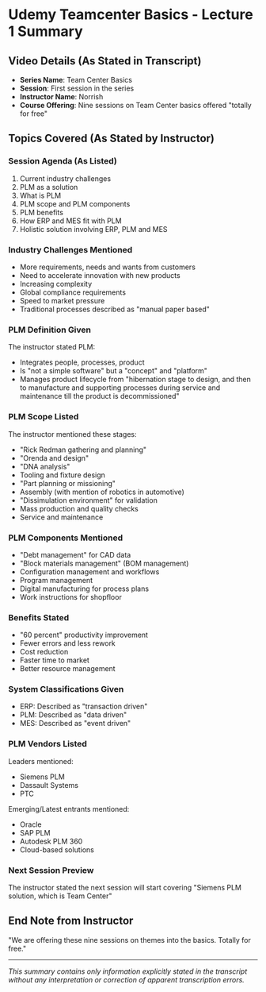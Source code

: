 # Udemy Teamcenter Basics - Lecture 1 Summary

## Video Details (As Stated in Transcript)
- **Series Name**: Team Center Basics
- **Session**: First session in the series
- **Instructor Name**: Norrish
- **Course Offering**: Nine sessions on Team Center basics offered "totally for free"

## Topics Covered (As Stated by Instructor)

### Session Agenda (As Listed)
1. Current industry challenges
2. PLM as a solution
3. What is PLM
4. PLM scope and PLM components
5. PLM benefits
6. How ERP and MES fit with PLM
7. Holistic solution involving ERP, PLM and MES

### Industry Challenges Mentioned
- More requirements, needs and wants from customers
- Need to accelerate innovation with new products
- Increasing complexity
- Global compliance requirements
- Speed to market pressure
- Traditional processes described as "manual paper based"

### PLM Definition Given
The instructor stated PLM:
- Integrates people, processes, product
- Is "not a simple software" but a "concept" and "platform"
- Manages product lifecycle from "hibernation stage to design, and then to manufacture and supporting processes during service and maintenance till the product is decommissioned"

### PLM Scope Listed
The instructor mentioned these stages:
- "Rick Redman gathering and planning"
- "Orenda and design"
- "DNA analysis"
- Tooling and fixture design
- "Part planning or missioning"
- Assembly (with mention of robotics in automotive)
- "Dissimulation environment" for validation
- Mass production and quality checks
- Service and maintenance

### PLM Components Mentioned
- "Debt management" for CAD data
- "Block materials management" (BOM management)
- Configuration management and workflows
- Program management
- Digital manufacturing for process plans
- Work instructions for shopfloor

### Benefits Stated
- "60 percent" productivity improvement
- Fewer errors and less rework
- Cost reduction
- Faster time to market
- Better resource management

### System Classifications Given
- ERP: Described as "transaction driven"
- PLM: Described as "data driven"
- MES: Described as "event driven"

### PLM Vendors Listed
Leaders mentioned:
- Siemens PLM
- Dassault Systems
- PTC

Emerging/Latest entrants mentioned:
- Oracle
- SAP PLM
- Autodesk PLM 360
- Cloud-based solutions

### Next Session Preview
The instructor stated the next session will start covering "Siemens PLM solution, which is Team Center"

## End Note from Instructor
"We are offering these nine sessions on themes into the basics. Totally for free."

---
*This summary contains only information explicitly stated in the transcript without any interpretation or correction of apparent transcription errors.*